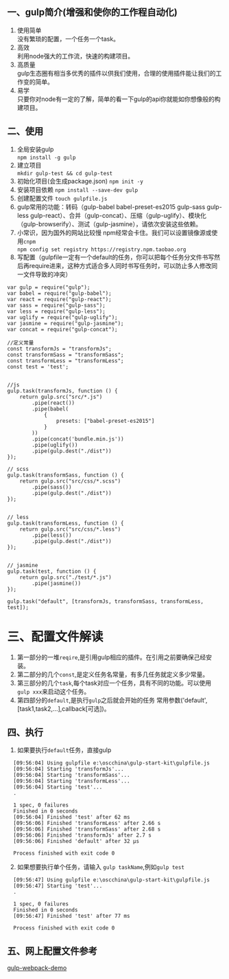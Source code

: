 <!--
author: 小莫
date: 2016-06-07
title: gulp构建工具的使用
tags: gulp
category: gulp
status: publish
summary: 先前学习了webpack,但是总是感觉webpack略显复杂，并且现在很多公司gulp工作流用的比较多，因此就入gulp的坑来踩一踩，技多不压身，霍霍霍...。
-->

## 一、gulp简介(增强和使你的工作程自动化)
1. 使用简单  
没有繁琐的配置，一个任务一个task。  
2. 高效  
利用node强大的工作流，快速的构建项目。  
3. 高质量  
gulp生态圈有相当多优秀的插件以供我们使用，合理的使用插件能让我们的工作变的简单。
4. 易学  
只要你对node有一定的了解，简单的看一下gulp的api你就能如你想像般的构建项目。

## 二、使用  
1. 全局安装gulp   
`npm install -g gulp`  
2. 建立项目  
`mkdir gulp-test && cd gulp-test`
3. 初始化项目(会生成package.json)
`npm init -y`
4. 安装项目依赖
`npm install --save-dev gulp`
5. 创建配置文件
`touch gulpfile.js`
6. gulp常用的功能：转码（gulp-babel babel-preset-es2015 gulp-sass gulp-less gulp-react）、合并（gulp-concat）、压缩（gulp-uglify）、模块化（gulp-browserify）、测试（gulp-jasmine），请依次安装这些依赖。
7. 小常识，因为国外的网站比较慢 npm经常会卡住。我们可以设置镜像源或使用`cnpm`  
`npm config set registry https://registry.npm.taobao.org `
8. 写配置（gulpfile一定有一个default的任务，你可以把每个任务分文件书写然后再require进来，这种方式适合多人同时书写任务时，可以防止多人修改同一文件导致的冲突）

```
var gulp = require("gulp");
var babel = require("gulp-babel");
var react = require("gulp-react");
var sass = require("gulp-sass");
var less = require("gulp-less");
var uglify = require("gulp-uglify");
var jasmine = require("gulp-jasmine");
var concat = require("gulp-concat");

//定义常量
const transformJs = "transformJs";
const transformSass = "transformSass";
const transformLess = "transformLess";
const test = 'test';


//js
gulp.task(transformJs, function () {
    return gulp.src("src/*.js")
        .pipe(react())
        .pipe(babel(
            {
                presets: ["babel-preset-es2015"]
            }
        ))
        .pipe(concat('bundle.min.js'))
        .pipe(uglify())
        .pipe(gulp.dest("./dist"))
});

// scss
gulp.task(transformSass, function () {
    return gulp.src("src/css/*.scss")
        .pipe(sass())
        .pipe(gulp.dest("./dist"))
});


// less
gulp.task(transformLess, function () {
    return gulp.src("src/css/*.less")
        .pipe(less())
        .pipe(gulp.dest("./dist"))
});


// jasmine
gulp.task(test, function () {
    return gulp.src("./test/*.js")
        .pipe(jasmine())
});

gulp.task("default", [transformJs, transformSass, transformLess, test]);
```

# 三、配置文件解读

1. 第一部分的一堆`reqire`,是引用gulp相应的插件。在引用之前要确保己经安装。
2. 第二部分的几个`const`,是定义任务名常量，有多几任务就定义多少常量。
3. 第三部分的几个`task`,每个task对应一个任务，具有不同的功能。可以使用 `gulp xxx`来启动这个任务。
4. 第四部分的`default`,是执行`gulp`之后就会开始的任务 常用参数('default',[task1,task2,...],callback[可选])。

## 四、执行
1. 如果要执行`default`任务，直接gulp

```
  [09:56:04] Using gulpfile e:\oscchina\gulp-start-kit\gulpfile.js
  [09:56:04] Starting 'transformJs'...
  [09:56:04] Starting 'transformSass'...
  [09:56:04] Starting 'transformLess'...
  [09:56:04] Starting 'test'...
  .

  1 spec, 0 failures
  Finished in 0 seconds
  [09:56:04] Finished 'test' after 62 ms
  [09:56:06] Finished 'transformLess' after 2.66 s
  [09:56:06] Finished 'transformSass' after 2.68 s
  [09:56:06] Finished 'transformJs' after 2.7 s
  [09:56:06] Finished 'default' after 32 μs

  Process finished with exit code 0
```

2. 如果想要执行单个任务，请输入 `gulp taskName`,例如`gulp test`

```
  [09:56:47] Using gulpfile e:\oscchina\gulp-start-kit\gulpfile.js
  [09:56:47] Starting 'test'...
  .

  1 spec, 0 failures
  Finished in 0 seconds
  [09:56:47] Finished 'test' after 77 ms

  Process finished with exit code 0
```


## 五、网上配置文件参考
[gulp-webpack-demo](https://github.com/fwon/gulp-webpack-demo/blob/master/gulpfile.js)
